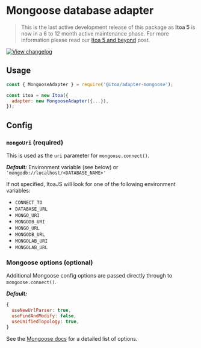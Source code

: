 <!--[meta]
section: api
subSection: database-adapters
title: Mongoose adapter
[meta]-->

# Mongoose database adapter

> This is the last active development release of this package as **Itoa 5** is now in a 6 to 12 month active maintenance phase. For more information please read our [Itoa 5 and beyond](https://github.com/itoa-vn/itoaissues/21) post.

[![View changelog](https://img.shields.io/badge/changelogs.xyz-Explore%20Changelog-brightgreen)](https://changelogs.xyz/@itoa/adapter-mongoose)

## Usage

```javascript
const { MongooseAdapter } = require('@itoa/adapter-mongoose');

const itoa = new Itoa({
  adapter: new MongooseAdapter({...}),
});
```

## Config

### `mongoUri` (required)

This is used as the `uri` parameter for `mongoose.connect()`.

**_Default:_** Environment variable (see below) or `'mongodb://localhost/<DATABASE_NAME>'`

If not specified, ItoaJS will look for one of the following environment variables:

- `CONNECT_TO`
- `DATABASE_URL`
- `MONGO_URI`
- `MONGODB_URI`
- `MONGO_URL`
- `MONGODB_URL`
- `MONGOLAB_URI`
- `MONGOLAB_URL`

### Mongoose options (optional)

Additional Mongoose config options are passed directly through to `mongoose.connect()`.

**_Default:_**

```javascript
{
  useNewUrlParser: true,
  useFindAndModify: false,
  useUnifiedTopology: true,
}
```

See the [Mongoose docs](https://mongoosejs.com/docs/api.html#mongoose_Mongoose-connect) for a detailed list of options.

